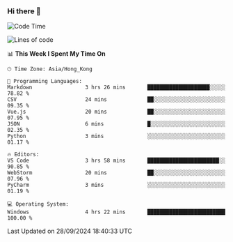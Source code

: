 ### Hi there 👋

<!--
**RoiexLee/RoiexLee** is a ✨ _special_ ✨ repository because its `README.md` (this file) appears on your GitHub profile.

Here are some ideas to get you started:

- 🔭 I’m currently working on ...
- 🌱 I’m currently learning ...
- 👯 I’m looking to collaborate on ...
- 🤔 I’m looking for help with ...
- 💬 Ask me about ...
- 📫 How to reach me: ...
- 😄 Pronouns: ...
- ⚡ Fun fact: ...
-->

<!--START_SECTION:waka-->
![Code Time](http://img.shields.io/badge/Code%20Time-712%20hrs%2055%20mins-blue)

![Lines of code](https://img.shields.io/badge/From%20Hello%20World%20I%27ve%20Written-38.4%20thousand%20lines%20of%20code-blue)

📊 **This Week I Spent My Time On** 

```text
🕑︎ Time Zone: Asia/Hong_Kong

💬 Programming Languages: 
Markdown                 3 hrs 26 mins       ████████████████████░░░░░   78.82 % 
CSV                      24 mins             ██░░░░░░░░░░░░░░░░░░░░░░░   09.35 % 
Vue.js                   20 mins             ██░░░░░░░░░░░░░░░░░░░░░░░   07.95 % 
JSON                     6 mins              █░░░░░░░░░░░░░░░░░░░░░░░░   02.35 % 
Python                   3 mins              ░░░░░░░░░░░░░░░░░░░░░░░░░   01.17 % 

🔥 Editors: 
VS Code                  3 hrs 58 mins       ███████████████████████░░   90.85 % 
WebStorm                 20 mins             ██░░░░░░░░░░░░░░░░░░░░░░░   07.96 % 
PyCharm                  3 mins              ░░░░░░░░░░░░░░░░░░░░░░░░░   01.19 % 

💻 Operating System: 
Windows                  4 hrs 22 mins       █████████████████████████   100.00 % 
```


 Last Updated on 28/09/2024 18:40:33 UTC
<!--END_SECTION:waka-->

